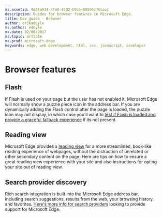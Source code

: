 ```yaml
---
ms.assetid: 4d3fa934-4fa8-4c02-b9b5-88506c76baac
description: Guides for browser features in Microsoft Edge.
title: Dev guide - Browser
author: erikadoyle
ms.author: edoyle
ms.date: 02/08/2017
ms.topic: article
ms.prod: microsoft-edge
keywords: edge, web development, html, css, javascript, developer
---
```


# Browser features

## Flash
If Flash is used on your page but the user has not enabled it, Microsoft Edge will normally show a puzzle piece icon in the address bar. If you are dynamically adding the Flash control after the page is loaded, the puzzle icon may not display, in which case you'll want to [test if Flash is loaded and provide a graceful fallback experience](./browser/flash.md) if its not present.

## Reading view
Microsoft Edge provides a [reading view](./browser/reading-view.md) for a more streamlined, book-like reading experience of webpages, without the distraction of unrelated or other secondary content on the page. Here are tips on how to ensure a great reading view experience with your site and also instructions for opting your site out of reading view.

## Search provider discovery

Rich search integration is built into the Microsoft Edge address bar, including search suggestions, results from the web, your browsing history, and favorites. [Here's more info for search providers](./browser/search-provider-discovery.md) looking to provide support for Microsoft Edge.
